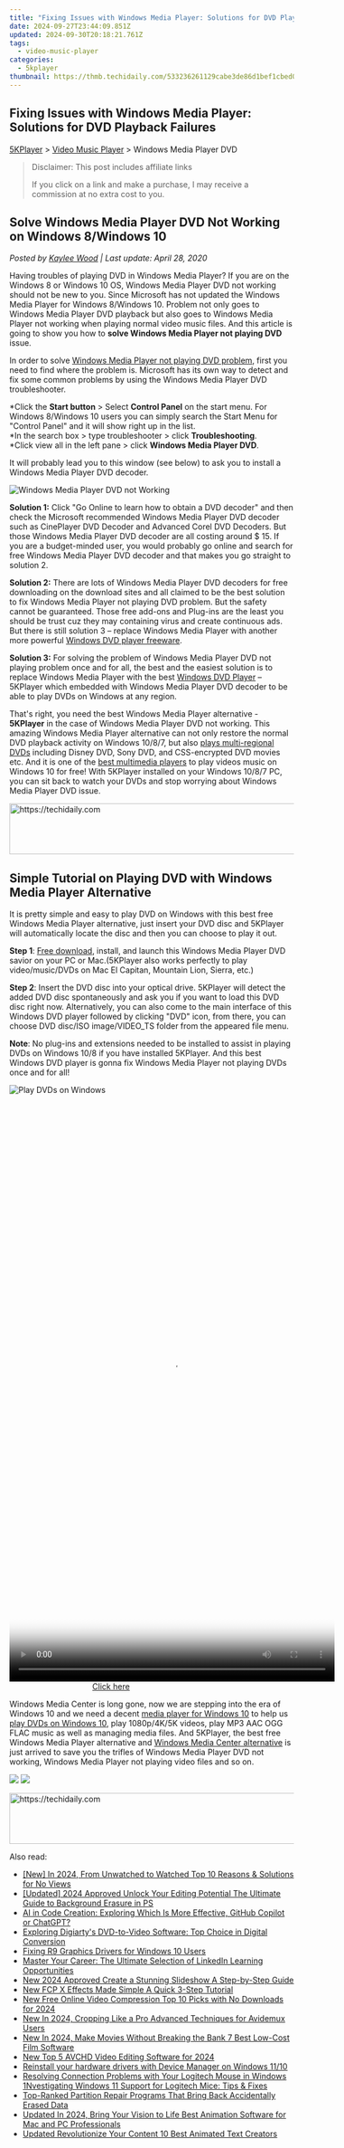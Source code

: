 ```yaml
---
title: "Fixing Issues with Windows Media Player: Solutions for DVD Playback Failures"
date: 2024-09-27T23:44:09.851Z
updated: 2024-09-30T20:18:21.761Z
tags:
  - video-music-player
categories:
  - 5kplayer
thumbnail: https://thmb.techidaily.com/533236261129cabe3de86d1bef1cbed00a9ea2770d693fc8e5825a129a9010b9.JPG
---
```


## Fixing Issues with Windows Media Player: Solutions for DVD Playback Failures

[5KPlayer](https://tools.techidaily.com/5kplayer/products/) \> [Video Music Player](https://tools.techidaily.com/5kplayer/video-music-player/) \> Windows Media Player DVD

>  Disclaimer: This post includes affiliate links
>
>  If you click on a link and make a purchase, I may receive a commission at no extra cost to you.
>

## Solve Windows Media Player DVD Not Working on Windows 8/Windows 10

 _Posted by [Kaylee Wood](https://www.quora.com/profile/Amanda-Hu-21) | Last update: April 28, 2020_

Having troubles of playing DVD in Windows Media Player? If you are on the Windows 8 or Windows 10 OS, Windows Media Player DVD not working should not be new to you. Since Microsoft has not updated the Windows Media Player for Windows 8/Windows 10\. Problem not only goes to Windows Media Player DVD playback but also goes to Windows Media Player not working when playing normal video music files. And this article is going to show you how to **solve Windows Media Player not playing DVD** issue. 

In order to solve [Windows Media Player not playing DVD problem](https://tools.techidaily.com/5kplayer/video-music-player/), first you need to find where the problem is. Microsoft has its own way to detect and fix some common problems by using the Windows Media Player DVD troubleshooter. 

\*Click the **Start button** \> Select **Control Panel** on the start menu. For Windows 8/Windows 10 users you can simply search the Start Menu for "Control Panel" and it will show right up in the list.   
 \*In the search box > type troubleshooter > click **Troubleshooting**.   
 \*Click view all in the left pane > click **Windows Media Player DVD**.

It will probably lead you to this window (see below) to ask you to install a Windows Media Player DVD decoder. 

![Windows Media Player DVD not Working](https://www.5kplayer.com/video-music-player/img/wmp-dvd.jpg) 

**Solution 1:** Click "Go Online to learn how to obtain a DVD decoder" and then check the Microsoft recommended Windows Media Player DVD decoder such as CinePlayer DVD Decoder and Advanced Corel DVD Decoders. But those Windows Media Player DVD decoder are all costing around $ 15\. If you are a budget-minded user, you would probably go online and search for free Windows Media Player DVD decoder and that makes you go straight to solution 2\. 

**Solution 2:** There are lots of Windows Media Player DVD decoders for free downloading on the download sites and all claimed to be the best solution to fix Windows Media Player not playing DVD problem. But the safety cannot be guaranteed. Those free add-ons and Plug-ins are the least you should be trust cuz they may containing virus and create continuous ads. But there is still solution 3 – replace Windows Media Player with another more powerful [Windows DVD player freeware](https://tools.techidaily.com/5kplayer/video-music-player/). 

**Solution 3:** For solving the problem of Windows Media Player DVD not playing problem once and for all, the best and the easiest solution is to replace Windows Media Player with the best [Windows DVD Player](https://tools.techidaily.com/5kplayer/video-music-player/) – 5KPlayer which embedded with Windows Media Player DVD decoder to be able to play DVDs on Windows at any region.

That's right, you need the best Windows Media Player alternative - **5KPlayer** in the case of Windows Media Player DVD not working. This amazing Windows Media Player alternative can not only restore the normal DVD playback activity on Windows 10/8/7, but also [plays multi-regional DVDs](https://tools.techidaily.com/5kplayer/video-music-player/) including Disney DVD, Sony DVD, and CSS-encrypted DVD movies etc. And it is one of the [best multimedia players](https://tools.techidaily.com/5kplayer/video-music-player/) to play videos music on Windows 10 for free! With 5KPlayer installed on your Windows 10/8/7 PC, you can sit back to watch your DVDs and stop worrying about Windows Media Player DVD issue. 

<!-- affiliate ads begin -->
<a href="https://appsumo.8odi.net/c/5597632/2105869/7443" target="_top" id="2105869">
  <img src="//a.impactradius-go.com/display-ad/7443-2105869" border="0" alt="https://techidaily.com" width="728" height="90"/>
</a>
<img height="0" width="0" src="https://appsumo.8odi.net/i/5597632/2105869/7443" style="position:absolute;visibility:hidden;" border="0" />
<!-- affiliate ads end -->

## Simple Tutorial on Playing DVD with Windows Media Player Alternative

It is pretty simple and easy to play DVD on Windows with this best free Windows Media Player alternative, just insert your DVD disc and 5KPlayer will automatically locate the disc and then you can choose to play it out. 

**Step 1**: [Free download](https://tools.techidaily.com/5kplayer/products/), install, and launch this Windows Media Player DVD savior on your PC or Mac.(5KPlayer also works perfectly to play video/music/DVDs on Mac El Capitan, Mountain Lion, Sierra, etc.)

**Step 2**: Insert the DVD disc into your optical drive. 5KPlayer will detect the added DVD disc spontaneously and ask you if you want to load this DVD disc right now. Alternatively, you can also come to the main interface of this Windows DVD player followed by clicking "DVD" icon, from there, you can choose DVD disc/ISO image/VIDEO\_TS folder from the appeared file menu.

**Note**: No plug-ins and extensions needed to be installed to assist in playing DVDs on Windows 10/8 if you have installed 5KPlayer. And this best Windows DVD player is gonna fix Windows Media Player not playing DVDs once and for all! 

![Play DVDs on Windows](https://www.5kplayer.com/video-music-player/img/dvd-player.jpg) 

<!-- affiliate ads begin -->
<span id="2127886">
					<video width="576" height="1024" style="cursor:pointer"
           poster="//a.impactradius-go.com/display-clicktoplayimage/2127886.png"
           onclick="if(!this.playClicked){this.play();this.setAttribute('controls',true);this.playClicked=true;}">
	   <source src="//a.impactradius-go.com/display-ad/18498-2127886">
	   <img src="//a.impactradius-go.com/display-clicktoplayimage/2127886.png" style="border: none; height: 100%; width: 100%; object-fit: contain">
	</video>
	<div style="width:360px;text-align:center"><a href="javascript:window.open(decodeURIComponent('https%3A%2F%2Funicoeye.pxf.io%2Fc%2F5597632%2F2127886%2F18498'), '_blank');void(0);">Click here</a></div>
</span>
<img height="0" width="0" src="https://imp.pxf.io/i/5597632/2127886/18498" style="position:absolute;visibility:hidden;" border="0" />
<!-- affiliate ads end -->

Windows Media Center is long gone, now we are stepping into the era of Windows 10 and we need a decent [media player for Windows 10](https://tools.techidaily.com/5kplayer/video-music-player/) to help us [play DVDs on Windows 10](https://tools.techidaily.com/5kplayer/video-music-player/), play 1080p/4K/5K videos, play MP3 AAC OGG FLAC music as well as managing media files. And 5KPlayer, the best free Windows Media Player alternative and [Windows Media Center alternative](https://tools.techidaily.com/5kplayer/video-music-player/) is just arrived to save you the trifles of Windows Media Player DVD not working, Windows Media Player not playing video files and so on.

[![](https://www.5kplayer.com/video-music-player/../button/freedownbackwin.png)](https://tools.techidaily.com/5kplayer/products/) [![](https://www.5kplayer.com/video-music-player/../button/freedownbackmac.png)](https://tools.techidaily.com/5kplayer/products/)

<!-- affiliate ads begin -->
<a href="https://ephamedtechinc.pxf.io/c/5597632/2137208/26400" target="_top" id="2137208">
  <img src="//a.impactradius-go.com/display-ad/26400-2137208" border="0" alt="https://techidaily.com" width="728" height="90"/>
</a>
<img height="0" width="0" src="https://ephamedtechinc.pxf.io/i/5597632/2137208/26400" style="position:absolute;visibility:hidden;" border="0" />
<!-- affiliate ads end -->

<ins class="adsbygoogle"
     style="display:block"
     data-ad-format="autorelaxed"
     data-ad-client="ca-pub-7571918770474297"
     data-ad-slot="1223367746"></ins>

<ins class="adsbygoogle"
     style="display:block"
     data-ad-client="ca-pub-7571918770474297"
     data-ad-slot="8358498916"
     data-ad-format="auto"
     data-full-width-responsive="true"></ins>

<span class="atpl-alsoreadstyle">Also read:</span>
<div><ul>
<li><a href="https://eaxpv-info.techidaily.com/new-in-2024-from-unwatched-to-watched-top-10-reasons-and-solutions-for-no-views/"><u>[New] In 2024, From Unwatched to Watched Top 10 Reasons & Solutions for No Views</u></a></li>
<li><a href="https://article-knowledge.techidaily.com/updated-2024-approved-unlock-your-editing-potential-the-ultimate-guide-to-background-erasure-in-ps/"><u>[Updated] 2024 Approved Unlock Your Editing Potential The Ultimate Guide to Background Erasure in PS</u></a></li>
<li><a href="https://tech-revival.techidaily.com/ai-in-code-creation-exploring-which-is-more-effective-github-copilot-or-chatgpt/"><u>AI in Code Creation: Exploring Which Is More Effective, GitHub Copilot or ChatGPT?</u></a></li>
<li><a href="https://discover-best.techidaily.com/exploring-digiartys-dvd-to-video-software-top-choice-in-digital-conversion/"><u>Exploring Digiarty's DVD-to-Video Software: Top Choice in Digital Conversion</u></a></li>
<li><a href="https://graphic-issues.techidaily.com/fixing-r9-graphics-drivers-for-windows-10-users/"><u>Fixing R9 Graphics Drivers for Windows 10 Users</u></a></li>
<li><a href="https://buynow-tips.techidaily.com/master-your-career-the-ultimate-selection-of-linkedin-learning-opportunities/"><u>Master Your Career: The Ultimate Selection of LinkedIn Learning Opportunities</u></a></li>
<li><a href="https://video-ai-editor.techidaily.com/new-2024-approved-create-a-stunning-slideshow-a-step-by-step-guide/"><u>New 2024 Approved Create a Stunning Slideshow A Step-by-Step Guide</u></a></li>
<li><a href="https://video-ai-editor.techidaily.com/new-fcp-x-effects-made-simple-a-quick-3-step-tutorial/"><u>New FCP X Effects Made Simple A Quick 3-Step Tutorial</u></a></li>
<li><a href="https://video-ai-editor.techidaily.com/new-free-online-video-compression-top-10-picks-with-no-downloads-for-2024/"><u>New Free Online Video Compression Top 10 Picks with No Downloads for 2024</u></a></li>
<li><a href="https://video-ai-editor.techidaily.com/new-in-2024-cropping-like-a-pro-advanced-techniques-for-avidemux-users/"><u>New In 2024, Cropping Like a Pro Advanced Techniques for Avidemux Users</u></a></li>
<li><a href="https://video-ai-editor.techidaily.com/new-in-2024-make-movies-without-breaking-the-bank-7-best-low-cost-film-software/"><u>New In 2024, Make Movies Without Breaking the Bank 7 Best Low-Cost Film Software</u></a></li>
<li><a href="https://video-ai-editor.techidaily.com/new-top-5-avchd-video-editing-software-for-2024/"><u>New Top 5 AVCHD Video Editing Software for 2024</u></a></li>
<li><a href="https://review-topics.techidaily.com/reinstall-your-hardware-drivers-with-device-manager-on-windows-1110-by-drivereasy-guide/"><u>Reinstall your hardware drivers with Device Manager on Windows 11/10</u></a></li>
<li><a href="https://tech-revival.techidaily.com/resolving-connection-problems-with-your-logitech-mouse-in-windows-1nvestigating-windows-11-support-for-logitech-mice-tips-and-fixes/"><u>Resolving Connection Problems with Your Logitech Mouse in Windows 1Nvestigating Windows 11 Support for Logitech Mice: Tips & Fixes</u></a></li>
<li><a href="https://android-pokemon-go.techidaily.com/top-ranked-partition-repair-programs-that-bring-back-accidentally-erased-data/"><u>Top-Ranked Partition Repair Programs That Bring Back Accidentally Erased Data</u></a></li>
<li><a href="https://video-ai-editor.techidaily.com/updated-in-2024-bring-your-vision-to-life-best-animation-software-for-mac-and-pc-professionals/"><u>Updated In 2024, Bring Your Vision to Life Best Animation Software for Mac and PC Professionals</u></a></li>
<li><a href="https://video-ai-editor.techidaily.com/updated-revolutionize-your-content-10-best-animated-text-creators/"><u>Updated Revolutionize Your Content 10 Best Animated Text Creators</u></a></li>
</ul></div>

